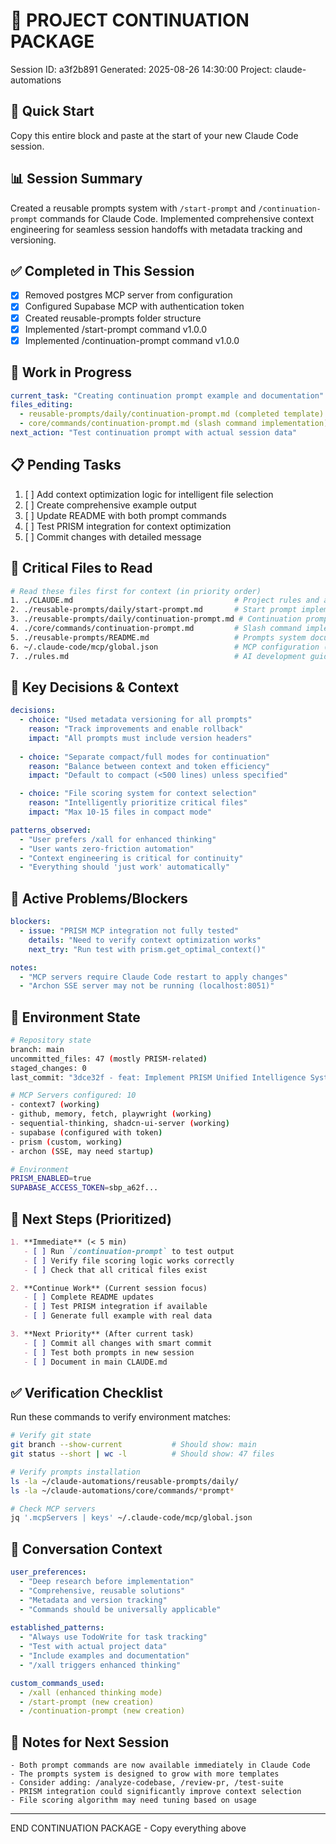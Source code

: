 # 🔄 PROJECT CONTINUATION PACKAGE
Session ID: a3f2b891
Generated: 2025-08-26 14:30:00
Project: claude-automations

## 🎯 Quick Start
Copy this entire block and paste at the start of your new Claude Code session.

## 📊 Session Summary
Created a reusable prompts system with `/start-prompt` and `/continuation-prompt` commands for Claude Code. Implemented comprehensive context engineering for seamless session handoffs with metadata tracking and versioning.

## ✅ Completed in This Session
- [x] Removed postgres MCP server from configuration
- [x] Configured Supabase MCP with authentication token
- [x] Created reusable-prompts folder structure
- [x] Implemented /start-prompt command v1.0.0
- [x] Implemented /continuation-prompt command v1.0.0

## 🔄 Work in Progress
```yaml
current_task: "Creating continuation prompt example and documentation"
files_editing: 
  - reusable-prompts/daily/continuation-prompt.md (completed template)
  - core/commands/continuation-prompt.md (slash command implementation)
next_action: "Test continuation prompt with actual session data"
```

## 📋 Pending Tasks
1. [ ] Add context optimization logic for intelligent file selection
2. [ ] Create comprehensive example output
3. [ ] Update README with both prompt commands
4. [ ] Test PRISM integration for context optimization
5. [ ] Commit changes with detailed message

## 📁 Critical Files to Read
```bash
# Read these files first for context (in priority order)
1. ./CLAUDE.md                                    # Project rules and automation philosophy
2. ./reusable-prompts/daily/start-prompt.md       # Start prompt implementation
3. ./reusable-prompts/daily/continuation-prompt.md # Continuation prompt template
4. ./core/commands/continuation-prompt.md         # Slash command implementation
5. ./reusable-prompts/README.md                   # Prompts system documentation
6. ~/.claude-code/mcp/global.json                 # MCP configuration (10 servers)
7. ./rules.md                                     # AI development guidelines
```

## 🎨 Key Decisions & Context
```yaml
decisions:
  - choice: "Used metadata versioning for all prompts"
    reason: "Track improvements and enable rollback"
    impact: "All prompts must include version headers"
  
  - choice: "Separate compact/full modes for continuation"
    reason: "Balance between context and token efficiency"
    impact: "Default to compact (<500 lines) unless specified"

  - choice: "File scoring system for context selection"
    reason: "Intelligently prioritize critical files"
    impact: "Max 10-15 files in compact mode"

patterns_observed:
  - "User prefers /xall for enhanced thinking"
  - "User wants zero-friction automation"
  - "Context engineering is critical for continuity"
  - "Everything should 'just work' automatically"
```

## 🚧 Active Problems/Blockers
```yaml
blockers:
  - issue: "PRISM MCP integration not fully tested"
    details: "Need to verify context optimization works"
    next_try: "Run test with prism.get_optimal_context()"

notes:
  - "MCP servers require Claude Code restart to apply changes"
  - "Archon SSE server may not be running (localhost:8051)"
```

## 🔀 Environment State
```bash
# Repository state
branch: main
uncommitted_files: 47 (mostly PRISM-related)
staged_changes: 0
last_commit: "3dce32f - feat: Implement PRISM Unified Intelligence System"

# MCP Servers configured: 10
- context7 (working)
- github, memory, fetch, playwright (working)
- sequential-thinking, shadcn-ui-server (working)
- supabase (configured with token)
- prism (custom, working)
- archon (SSE, may need startup)

# Environment
PRISM_ENABLED=true
SUPABASE_ACCESS_TOKEN=sbp_a62f...
```

## 🎯 Next Steps (Prioritized)
```markdown
1. **Immediate** (< 5 min)
   - [ ] Run `/continuation-prompt` to test output
   - [ ] Verify file scoring logic works correctly
   - [ ] Check that all critical files exist

2. **Continue Work** (Current session focus)
   - [ ] Complete README updates
   - [ ] Test PRISM integration if available
   - [ ] Generate full example with real data

3. **Next Priority** (After current task)
   - [ ] Commit all changes with smart commit
   - [ ] Test both prompts in new session
   - [ ] Document in main CLAUDE.md
```

## ✅ Verification Checklist
Run these commands to verify environment matches:
```bash
# Verify git state
git branch --show-current           # Should show: main
git status --short | wc -l          # Should show: 47 files

# Verify prompts installation
ls -la ~/claude-automations/reusable-prompts/daily/
ls -la ~/claude-automations/core/commands/*prompt*

# Check MCP servers
jq '.mcpServers | keys' ~/.claude-code/mcp/global.json
```

## 💬 Conversation Context
```yaml
user_preferences:
  - "Deep research before implementation"
  - "Comprehensive, reusable solutions"
  - "Metadata and version tracking"
  - "Commands should be universally applicable"
  
established_patterns:
  - "Always use TodoWrite for task tracking"
  - "Test with actual project data"
  - "Include examples and documentation"
  - "/xall triggers enhanced thinking"

custom_commands_used:
  - /xall (enhanced thinking mode)
  - /start-prompt (new creation)
  - /continuation-prompt (new creation)
```

## 📝 Notes for Next Session
```
- Both prompt commands are now available immediately in Claude Code
- The prompts system is designed to grow with more templates
- Consider adding: /analyze-codebase, /review-pr, /test-suite
- PRISM integration could significantly improve context selection
- File scoring algorithm may need tuning based on usage
```

---
END CONTINUATION PACKAGE - Copy everything above